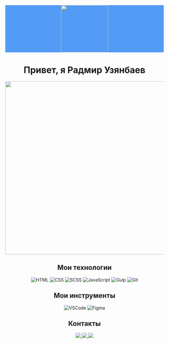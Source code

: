 <div align="center" style="background-color: #539bf5;">
    <img width="150" src="https://komarev.com/ghpvc/?username=uzyanbaev&color=4078c0">
</div>

<h1 align="center"><b>Привет, я Радмир Узянбаев</b></h1>

<p align="center">
  <a href="https://github.com/DenverCoder1/readme-typing-svg">
    <img width="550" src="https://readme-typing-svg.herokuapp.com?lines=Frontend+Web+Developer&center=true&width=380&height=45&color=539bf5">
  </a>
</p>

<h2 align="center"><b>Мои технологии</b></h2>
<p align="center">
  <img src="https://img.shields.io/badge/HTML-E34F26?style=for-the-badge&logo=html5&labelColor=000000&logoColor=E34F26" alt="HTML">
  <img src="https://img.shields.io/badge/CSS-1572B6?style=for-the-badge&logo=css3&labelColor=000000&logoColor=1572B6" alt="CSS">
  <img src="https://img.shields.io/badge/SCSS-CC6699?style=for-the-badge&logo=sass&labelColor=000000&logoColor=CC6699" alt="SCSS">
  <img src="https://img.shields.io/badge/JavaScript-F7DF1E?style=for-the-badge&logo=javascript&labelColor=000000&logoColor=F7DF1E" alt="JavaScript">
  <img src="https://img.shields.io/badge/Gulp-CF4647?style=for-the-badge&logo=gulp&labelColor=000000&logoColor=CF4647" alt="Gulp">
  <img src="https://img.shields.io/badge/Git-F05032?style=for-the-badge&logo=git&labelColor=000000&logoColor=F05032" alt="Git">
</p>



<h2 align="center"><b>Мои инструменты</b></h2>
<p align="center">
  <img src="https://img.shields.io/badge/VSCode-007ACC?style=for-the-badge&logo=visual-studio-code&labelColor=000000&logoColor=007ACC" alt="VSCode">
  <img src="https://img.shields.io/badge/Figma-F24E1E?style=for-the-badge&logo=figma&labelColor=000000&logoColor=F24E1E" alt="Figma">
</p>

<h2 align="center"><b>Контакты</b></h2>
<p align="center">
  <a href="mailto:uzyanbaevradmir@gmail.com">
    <img src="https://img.shields.io/badge/Gmail-D14836?style=for-the-badge&logo=gmail&logoColor=white">
  </a>
  <a href="https://vk.com/uzyanbaev">
    <img src="https://img.shields.io/badge/вконтакте-%232E87FB.svg?&style=for-the-badge&logo=vk&logoColor=white">
  </a>
  <a href="https://www.linkedin.com/in/uzyanbaev">
    <img src="https://img.shields.io/badge/LinkedIn-0A66C2?style=for-the-badge&logo=linkedin&logoColor=white">
  </a>
</p>
